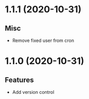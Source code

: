 1.1.1 (2020-10-31)
==================

Misc
----

- Remove fixed user from cron


1.1.0 (2020-10-31)
==================

Features
--------

- Add version control
